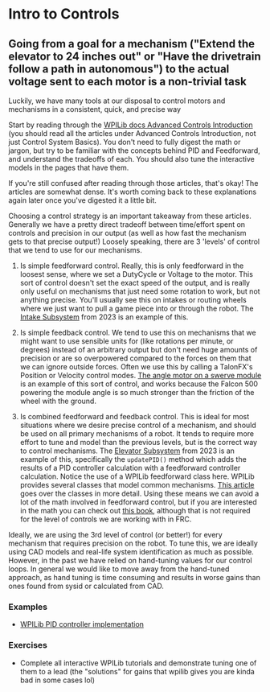 # Intro to Controls

## Going from a goal for a mechanism ("Extend the elevator to 24 inches out" or "Have the drivetrain follow a path in autonomous") to the actual voltage sent to each motor is a non-trivial task

Luckily, we have many tools at our disposal to control motors and mechanisms in a consistent, quick, and precise way

Start by reading through the [WPILib docs Advanced Controls Introduction](https://docs.wpilib.org/en/stable/docs/software/advanced-controls/introduction/control-system-basics.html) (you should read all the articles under Advanced Controls Introduction, not just Control System Basics).
You don't need to fully digest the math or jargon, but try to be familiar with the concepts behind PID and Feedforward, and understand the tradeoffs of each.
You should also tune the interactive models in the pages that have them.

If you're still confused after reading through those articles, that's okay! The articles are somewhat dense.
It's worth coming back to these explanations again later once you've digested it a little bit.

Choosing a control strategy is an important takeaway from these articles.
Generally we have a pretty direct tradeoff between time/effort spent on controls and precision in our output (as well as how fast the mechanism gets to that precise output!)
Loosely speaking, there are 3 'levels' of control that we tend to use for our mechanisms.

1. Is simple feedforward control.
   Really, this is only feedforward in the loosest sense, where we set a DutyCycle or Voltage to the motor.
   This sort of control doesn't set the exact speed of the output, and is really only useful on mechanisms that just need some rotation to work, but not anything precise.
   You'll usually see this on intakes or routing wheels where we just want to pull a game piece into or through the robot.
   The [Intake Subsystem](https://github.com/HighlanderRobotics/Charged-Up/blob/main/src/main/java/frc/robot/subsystems/IntakeSubsystem.java) from 2023 is an example of this.

2. Is simple feedback control.
   We tend to use this on mechanisms that we might want to use sensible units for (like rotations per minute, or degrees) instead of an arbitrary output but don't need huge amounts of precision or are so overpowered compared to the forces on them that we can ignore outside forces.
   Often we use this by calling a TalonFX's Position or Velocity control modes.
   [The angle motor on a swerve module](https://github.com/HighlanderRobotics/Charged-Up/blob/main/src/main/java/frc/robot/SwerveModule.java) is an example of this sort of control, and works because the Falcon 500 powering the module angle is so much stronger than the friction of the wheel with the ground.

3. Is combined feedforward and feedback control.
   This is ideal for most situations where we desire precise control of a mechanism, and should be used on all primary mechanisms of a robot.
   It tends to require more effort to tune and model than the previous levels, but is the correct way to control mechanisms.
   The [Elevator Subsystem](https://github.com/HighlanderRobotics/Charged-Up/blob/main/src/main/java/frc/robot/subsystems/ElevatorSubsystem.java) from 2023 is an example of this, specifically the `updatePID()` method which adds the results of a PID controller calculation with a feedforward controller calculation.
   Notice the use of a WPILib feedforward class here.
   WPILib provides several classes that model common mechanisms.
   [This article](https://docs.wpilib.org/en/stable/docs/software/advanced-controls/controllers/feedforward.html#feedforward-control-in-wpilib) goes over the classes in more detail.
   Using these means we can avoid a lot of the math involved in feedforward control, but if you are interested in the math you can check out [this book](https://file.tavsys.net/control/controls-engineering-in-frc.pdf), although that is not required for the level of controls we are working with in FRC.

Ideally, we are using the 3rd level of control (or better!) for every mechanism that requires precision on the robot.
To tune this, we are ideally using CAD models and real-life system identification as much as possible.
However, in the past we have relied on hand-tuning values for our control loops.
In general we would like to move away from the hand-tuned approach, as hand tuning is time consuming and results in worse gains than ones found from sysid or calculated from CAD.

### Examples

- [WPILib PID controller implementation](https://github.com/wpilibsuite/allwpilib/blob/01490fc77b3543f80c47252d4bb1f44eb0573006/wpimath/src/main/java/edu/wpi/first/math/controller/PIDController.java)

### Exercises

- Complete all interactive WPILib tutorials and demonstrate tuning one of them to a lead (the "solutions" for gains that wpilib gives you are kinda bad in some cases lol)
